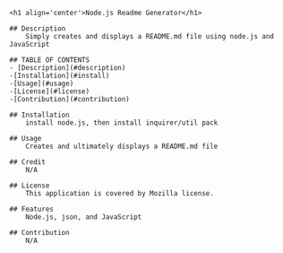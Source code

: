 
    <h1 align='center'>Node.js Readme Generator</h1>
    
    ## Description
        Simply creates and displays a README.md file using node.js and JavaScript
        
    ## TABLE OF CONTENTS
    - [Description](#description)
    -[Installation](#install)
    -[Usage](#usage)
    -[License](#license)
    -[Contribution](#contribution)
    
    ## Installation
        install node.js, then install inquirer/util pack
        
    ## Usage
        Creates and ultimately displays a README.md file
        
    ## Credit
        N/A
        
    ## License
        This application is covered by Mozilla license.
        
    ## Features
        Node.js, json, and JavaScript
        
    ## Contribution
        N/A
